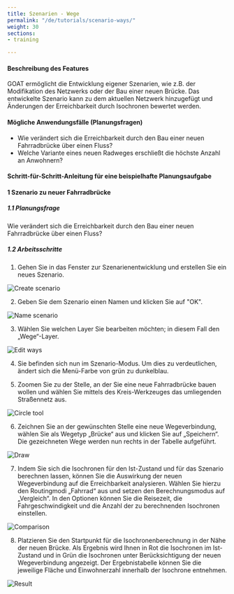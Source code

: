 ```yaml
---
title: Szenarien - Wege
permalink: "/de/tutorials/scenario-ways/"
weight: 30
sections:
- training

---
```

#### Beschreibung des Features

GOAT ermöglicht die Entwicklung eigener Szenarien, wie z.B. der Modifikation des Netzwerks oder der Bau einer neuen Brücke. Das entwickelte Szenario kann zu dem aktuellen Netzwerk hinzugefügt und Änderungen der Erreichbarkeit durch Isochronen bewertet werden.

#### Mögliche Anwendungsfälle (Planungsfragen)

* Wie verändert sich die Erreichbarkeit durch den Bau einer neuen Fahrradbrücke über einen Fluss?
* Welche Variante eines neuen Radweges erschließt die höchste Anzahl an Anwohnern?

#### Schritt-für-Schritt-Anleitung für eine beispielhafte Planungsaufgabe

#### 1 Szenario zu neuer Fahrradbrücke

##### 1.1 Planungsfrage

Wie verändert sich die Erreichbarkeit durch den Bau einer neuen Fahrradbrücke über einen Fluss?

##### 1.2 Arbeitsschritte

1. Gehen Sie in das Fenster zur Szenarienentwicklung und erstellen Sie ein neues Szenario.

<img src="/images/training_materials/Scenario_POIs/create_scenario.png"  alt="Create scenario" style="max-height:300px;"/>

2. Geben Sie dem Szenario einen Namen und klicken Sie auf "OK".

<img src="/images/training_materials/Scenario_building/name_scenario.png"  alt="Name scenario" style="max-height:200px;"/>

3. Wählen Sie welchen Layer Sie bearbeiten möchten; in diesem Fall den „Wege“-Layer.

<img src="/images/training_materials/Scenario_building/scenario_ways.png"  alt="Edit ways" style="max-height:350px;"/>

4. Sie befinden sich nun im Szenario-Modus. Um dies zu verdeutlichen, ändert sich die Menü-Farbe von grün zu dunkelblau.
   
5. Zoomen Sie zu der Stelle, an der Sie eine neue Fahrradbrücke bauen wollen und wählen Sie mittels des Kreis-Werkzeuges das umliegenden Straßennetz aus.

<img src="/images/training_materials/Scenario_building/circle_scenario.png"  alt="Circle tool"/>

6. Zeichnen Sie an der gewünschten Stelle eine neue Wegeverbindung, wählen Sie als Wegetyp „Brücke“ aus und klicken Sie auf „Speichern“. Die gezeichneten Wege werden nun rechts in der Tabelle aufgeführt. 

<img src="/images/training_materials/Scenario_building/bridge_building.png"  alt="Draw" style="max-height:300px;"/>

7. Indem Sie sich die Isochronen für den Ist-Zustand und für das Szenario berechnen lassen, können Sie die Auswirkung der neuen Wegeverbindung auf die Erreichbarkeit analysieren. Wählen Sie hierzu den Routingmodi „Fahrrad“ aus und setzen den Berechnungsmodus auf „Vergleich“. In den Optionen können Sie die Reisezeit, die Fahrgeschwindigkeit und die Anzahl der zu berechnenden Isochronen einstellen.

<img src="/images/training_materials/Scenario_building/comparison.png"  alt="Comparison" style="max-height:400px;"/>

8. Platzieren Sie den Startpunkt für die Isochronenberechnung in der Nähe der neuen Brücke. Als Ergebnis wird Ihnen in Rot die Isochronen im Ist-Zustand und in Grün die Isochronen unter Berücksichtigung der neuen Wegeverbindung angezeigt. Der Ergebnistabelle können Sie die jeweilige Fläche und Einwohnerzahl innerhalb der Isochrone entnehmen.

<img src="/images/training_materials/Scenario_building/result_isochrone.webp"  alt="Result" />
